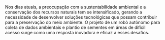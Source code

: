 Nos dias atuais, a preocupação com a sustentabilidade ambiental e a conservação dos recursos naturais tem se intensificado, gerando a necessidade de desenvolver soluções tecnológicas que possam contribuir para a preservação do meio ambiente. O projeto de um robô autônomo para coleta de dados ambientais e plantio de sementes em áreas de difícil acesso surge como uma resposta inovadora e eficaz a esses desafios.

